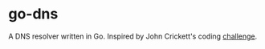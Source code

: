 # go-dns
A DNS resolver written in Go. Inspired by John Crickett's coding [challenge](https://codingchallenges.fyi/challenges/challenge-dns-resolver).
